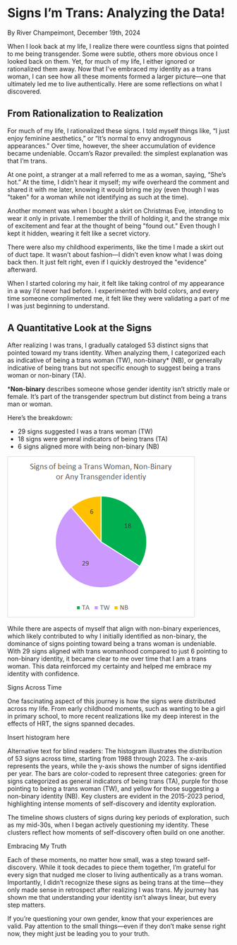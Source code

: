 # Signs I’m Trans: Analyzing the Data!

By River Champeimont, December 19th, 2024

When I look back at my life, I realize there were countless signs that pointed to me being transgender. Some were subtle, others more obvious once I looked back on them. Yet, for much of my life, I either ignored or rationalized them away. Now that I’ve embraced my identity as a trans woman, I can see how all these moments formed a larger picture—one that ultimately led me to live authentically. Here are some reflections on what I discovered.

## From Rationalization to Realization

For much of my life, I rationalized these signs. I told myself things like, “I just enjoy feminine aesthetics,” or “It’s normal to envy androgynous appearances.” Over time, however, the sheer accumulation of evidence became undeniable. Occam’s Razor prevailed: the simplest explanation was that I’m trans.

At one point, a stranger at a mall referred to me as a woman, saying, “She’s hot.” At the time, I didn’t hear it myself; my wife overheard the comment and shared it with me later, knowing it would bring me joy (even though I was "taken" for a woman while not identifying as such at the time).

Another moment was when I bought a skirt on Christmas Eve, intending to wear it only in private. I remember the thrill of holding it, and the strange mix of excitement and fear at the thought of being "found out." Even though I kept it hidden, wearing it felt like a secret victory.

There were also my childhood experiments, like the time I made a skirt out of duct tape. It wasn’t about fashion—I didn’t even know what I was doing back then. It just felt right, even if I quickly destroyed the "evidence" afterward.

When I started coloring my hair, it felt like taking control of my appearance in a way I’d never had before. I experimented with bold colors, and every time someone complimented me, it felt like they were validating a part of me I was just beginning to understand.

## A Quantitative Look at the Signs

After realizing I was trans, I gradually cataloged 53 distinct signs that pointed toward my trans identity. When analyzing them, I categorized each as indicative of being a trans woman (TW), non-binary* (NB), or generally indicative of being trans but not specific enough to suggest being a trans woman or non-binary (TA).

***Non-binary** describes someone whose gender identity isn’t strictly male or female. It’s part of the transgender spectrum but distinct from being a trans man or woman.

Here’s the breakdown:
* 29 signs suggested I was a trans woman (TW)
* 18 signs were general indicators of being trans (TA)
* 6 signs aligned more with being non-binary (NB)

![Pie chart showing the numbers above](trans_signs/pie%20chart.png)

While there are aspects of myself that align with non-binary experiences, which likely contributed to why I initially identified as non-binary, the dominance of signs pointing toward being a trans woman is undeniable. With 29 signs aligned with trans womanhood compared to just 6 pointing to non-binary identity, it became clear to me over time that I am a trans woman. This data reinforced my certainty and helped me embrace my identity with confidence.

Signs Across Time

One fascinating aspect of this journey is how the signs were distributed across my life. From early childhood moments, such as wanting to be a girl in primary school, to more recent realizations like my deep interest in the effects of HRT, the signs spanned decades.

Insert histogram here

Alternative text for blind readers: The histogram illustrates the distribution of 53 signs across time, starting from 1988 through 2023. The x-axis represents the years, while the y-axis shows the number of signs identified per year. The bars are color-coded to represent three categories: green for signs categorized as general indicators of being trans (TA), purple for those pointing to being a trans woman (TW), and yellow for those suggesting a non-binary identity (NB). Key clusters are evident in the 2015-2023 period, highlighting intense moments of self-discovery and identity exploration.

The timeline shows clusters of signs during key periods of exploration, such as my mid-30s, when I began actively questioning my identity. These clusters reflect how moments of self-discovery often build on one another.

Embracing My Truth

Each of these moments, no matter how small, was a step toward self-discovery. While it took decades to piece them together, I’m grateful for every sign that nudged me closer to living authentically as a trans woman. Importantly, I didn’t recognize these signs as being trans at the time—they only made sense in retrospect after realizing I was trans. My journey has shown me that understanding your identity isn’t always linear, but every step matters.

If you’re questioning your own gender, know that your experiences are valid. Pay attention to the small things—even if they don’t make sense right now, they might just be leading you to your truth.
